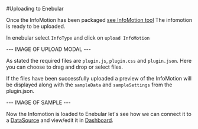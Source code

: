 #Uploading to Enebular 

Once the InfoMotion has been packaged [see InfoMotion tool]()
The infomotion is ready to be uploaded.

In enebular select `InfoType` and click on `upload InfoMotion`

--- IMAGE OF UPLOAD MODAL ---

As stated the required files are `plugin.js`, `plugin.css` and `plugin.json`. 
Here you can choose to drag and drop or select files. 

If the files have been successfully uploaded 
a preview of the InfoMotion will be displayed along with the 
`sampleData` and `sampleSettings` from the plugin.json. 

--- IMAGE OF SAMPLE --- 

Now the Infomotion is loaded to Enebular let's see how we can 
connect it to a [DataSource]() and view/edit it in [Dashboard]().  
